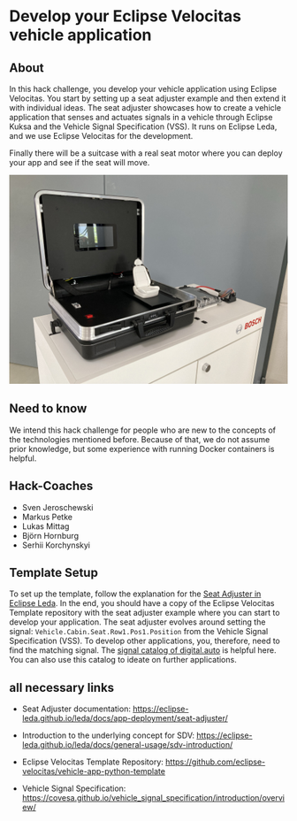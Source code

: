 # Develop your Eclipse Velocitas vehicle application

## About

In this hack challenge, you develop your vehicle application using Eclipse Velocitas. You start by setting up a seat adjuster example and then extend it with individual ideas.
The seat adjuster showcases how to create a vehicle application that senses and actuates signals in a vehicle through Eclipse Kuksa and the Vehicle Signal Specification (VSS). It runs on Eclipse Leda, and we use Eclipse Velocitas for the development.

Finally there will be a suitcase with a real seat motor where you can deploy your app and see if the seat will move.

![Suitcase](images/seatSuitcase.png)

## Need to know

We intend this hack challenge for people who are new to the concepts of the technologies mentioned before. Because of that, we do not assume prior knowledge, but some experience with running Docker containers is helpful.

## Hack-Coaches

- Sven Jeroschewski
- Markus Petke
- Lukas Mittag
- Björn Hornburg
- Serhii Korchynskyi

## Template Setup

To set up the template, follow the explanation for the [Seat Adjuster in Eclipse Leda](https://eclipse-leda.github.io/leda/docs/app-deployment/seat-adjuster/). In the end, you should have a copy of the Eclipse Velocitas Template repository with the seat adjuster example where you can start to develop your application.
The seat adjuster evolves around setting the signal: `Vehicle.Cabin.Seat.Row1.Pos1.Position` from the Vehicle Signal Specification (VSS). To develop other applications, you, therefore, need to find the matching signal. The [signal catalog of digital.auto](https://digitalauto.netlify.app/model/STLWzk1WyqVVLbfymb4f/cvi/list) is  helpful here. You can also use this catalog to ideate on further applications.

## all necessary links

- Seat Adjuster documentation: https://eclipse-leda.github.io/leda/docs/app-deployment/seat-adjuster/

- Introduction to the underlying concept for SDV: https://eclipse-leda.github.io/leda/docs/general-usage/sdv-introduction/

- Eclipse Velocitas Template Repository: https://github.com/eclipse-velocitas/vehicle-app-python-template

- Vehicle Signal Specification: https://covesa.github.io/vehicle_signal_specification/introduction/overview/
